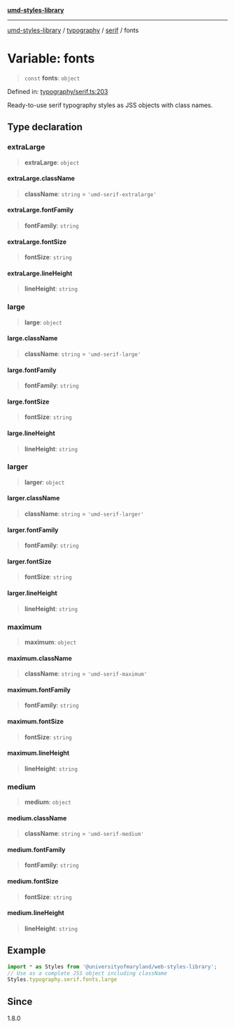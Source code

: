 [**umd-styles-library**](../../../../README.md)

***

[umd-styles-library](../../../../modules.md) / [typography](../../../README.md) / [serif](../README.md) / fonts

# Variable: fonts

> `const` **fonts**: `object`

Defined in: [typography/serif.ts:203](https://github.com/UMD-Digital/design-system/blob/8021d9898368f604bce452fe4dde6fae3a0578fd/packages/styles/source/typography/serif.ts#L203)

Ready-to-use serif typography styles as JSS objects with class names.

## Type declaration

### extraLarge

> **extraLarge**: `object`

#### extraLarge.className

> **className**: `string` = `'umd-serif-extralarge'`

#### extraLarge.fontFamily

> **fontFamily**: `string`

#### extraLarge.fontSize

> **fontSize**: `string`

#### extraLarge.lineHeight

> **lineHeight**: `string`

### large

> **large**: `object`

#### large.className

> **className**: `string` = `'umd-serif-large'`

#### large.fontFamily

> **fontFamily**: `string`

#### large.fontSize

> **fontSize**: `string`

#### large.lineHeight

> **lineHeight**: `string`

### larger

> **larger**: `object`

#### larger.className

> **className**: `string` = `'umd-serif-larger'`

#### larger.fontFamily

> **fontFamily**: `string`

#### larger.fontSize

> **fontSize**: `string`

#### larger.lineHeight

> **lineHeight**: `string`

### maximum

> **maximum**: `object`

#### maximum.className

> **className**: `string` = `'umd-serif-maximum'`

#### maximum.fontFamily

> **fontFamily**: `string`

#### maximum.fontSize

> **fontSize**: `string`

#### maximum.lineHeight

> **lineHeight**: `string`

### medium

> **medium**: `object`

#### medium.className

> **className**: `string` = `'umd-serif-medium'`

#### medium.fontFamily

> **fontFamily**: `string`

#### medium.fontSize

> **fontSize**: `string`

#### medium.lineHeight

> **lineHeight**: `string`

## Example

```typescript
import * as Styles from '@universityofmaryland/web-styles-library';
// Use as a complete JSS object including className
Styles.typography.serif.fonts.large
```

## Since

1.8.0
